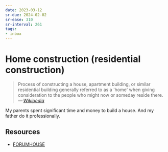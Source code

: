 ```yaml
---
date: 2023-03-12
sr-due: 2024-02-02
sr-ease: 310
sr-interval: 261
tags:
- inbox
---
```


# Home construction (residential construction)

> Process of constructing a house, apartment building, or similar residential
> building generally referred to as a 'home' when giving consideration to the
> people who might now or someday reside there.\
> — <cite>[Wikipedia](https://en.wikipedia.org/wiki/Home_construction)</cite>

My parents spent significant time and money to build a house. And my father do
it professionally.

## Resources

- [FORUMHOUSE](https://www.forumhouse.ru/)

